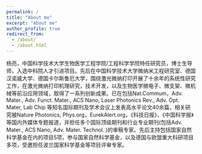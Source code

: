 ```yaml
---
permalink: /
title: "About me"
excerpt: "About me"
author_profile: true
redirect_from: 
  - /about/
  - /about.html
---
```


  杨亮，中国科学技术大学生物医学工程学院/工程科学学院特任研究员，博士生导师，入选中科院人才引进项目。先后在中国科学技术大学微纳米工程研究室、德国汉诺威大学、德国卡尔斯鲁厄大学，围绕激光微纳打印开展了十余年的系统性研究工作，在激光微纳打印机理研究，技术开发，以及生物医学微电子、微支架、微机械等前沿应用领域，取得了一系列创新成果。已在包括Nat.Commum，Adv. Mater., Adv. Funct. Mater., ACS Nano, Laser Photonics Rev., Adv. Opt. Mater, Lab Chip 等知名国际期刊及学术会议上发表高水平论文40余篇，相关研究被Nature Photonics, Phys.org，EurekAlert.org，《科技日报》，《中国科学报》等国内外媒体专题报道，并担任多个国际顶级期刊和行业专业期刊(包括Adv. Mater., ACS Nano, Adv. Mater. Technol. )的审稿专家。先后主持包括国家自然科学基金在内的项目5项，参与国家自然科学基金，以及德国与欧盟重大科研项目多项，受邀担任波兰国家科学基金等项目评审专家。

